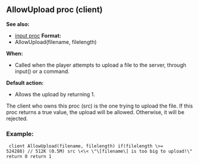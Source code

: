 ## AllowUpload proc (client)
**See also:**
+   [input proc](/ref/proc/input.md) <!-- -->
**Format:**
+   AllowUpload(filename, filelength)
<!-- -->
**When:**
+   Called when the player attempts to upload a file to the server,
    through input() or a command.
<!-- -->
**Default action:**
+   Allows the upload by returning 1.


The client who owns this proc (src) is the one trying to upload
the file. If this proc returns a true value, the upload will be allowed.
Otherwise, it will be rejected.
### Example:

```
 client AllowUpload(filename, filelength) if(filelength \>=
524288) // 512K (0.5M) src \<\< \"\[filename\] is too big to upload!\"
return 0 return 1 
```
